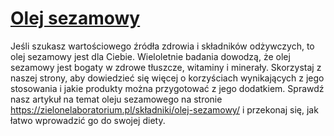 # [Olej sezamowy](https://zielonelaboratorium.pl/składniki/olej-sezamowy/)

Jeśli szukasz wartościowego źródła zdrowia i składników odżywczych, to olej sezamowy jest dla Ciebie. Wieloletnie badania dowodzą, że olej sezamowy jest bogaty w zdrowe tłuszcze, witaminy i minerały. Skorzystaj z naszej strony, aby dowiedzieć się więcej o korzyściach wynikających z jego stosowania i jakie produkty można przygotować z jego dodatkiem. Sprawdź nasz artykuł na temat oleju sezamowego na stronie https://zielonelaboratorium.pl/składniki/olej-sezamowy/ i przekonaj się, jak łatwo wprowadzić go do swojej diety.